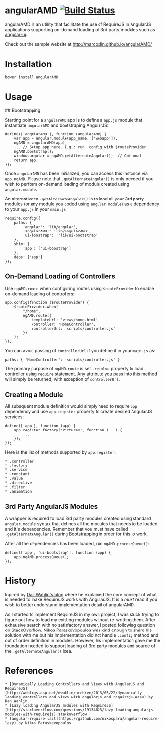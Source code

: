 angularAMD  [![Build Status](https://travis-ci.org/marcoslin/angularAMD.png)](https://travis-ci.org/marcoslin/angularAMD)
==========
angularAMD is an utility that facilitate the use of RequireJS in AngularJS applications supporting on-demand loading
of 3rd party modules such as [angular-ui](git@github.com:marcoslin/bower-angularAMD.git).

Check out the sample website at http://marcoslin.github.io/angularAMD/

Installation
==========
    bower install angularAMD

Usage
==========

## Bootstrapping

Starting point for a `angularAMD` app is to define a `app.js` module that instantiate `angularAMD`
and bootstraping AngularJS:

	define(['angularAMD'], function (angularAMD) {
	    var app = angular.module(app_name, ['webapp']),
		ngAMD = angularAMD(app);
	    ... // Setup app here. E.g.: run .config with $routeProvider
	    ngAMD.bootstrap();
	    window.angular = ngAMD.getAlternateAngular();  // Optional
	    return app;
	});

Once `angularAMD` has been initialized, you can access this instance via `app.ngAMD`.  Please note that
`.getAlternateAngular()` is only needed if you wish to perform on-demand loading of  module created using
`angular.module`.

An alternative to `.getAlternateAngular()` is to load all your 3rd party modules (or any module you coded
using `angular.module`) as a dependency to your `app.js` in your `main.js`:

	require.config({
		paths: {
			'angular': 'lib/angular',
			'angularAMD': 'lib/angularAMD',
			'ui-boostrap': ''lib/ui-bootstrap'
		},
		shim: {
			'app': ['ui-boostrap']
		},
		deps: ['app']
	});


## On-Demand Loading of Controllers

Use `ngAMD.route` when configuring routes using `$routeProvider` to enable on-demand loading of controllers:

    app.config(function ($routeProvider) {
        $routeProvider.when(
            "/home",
            ngAMD.route({
                templateUrl: 'views/home.html',
                controller: 'HomeController',
                controllerUrl: 'scripts/controller.js'
            })
        );
    });

You can avoid passing of `controllerUrl` if you define it in your `main.js` as:

    paths: { 'HomeController': 'scripts/controller.js' }

The primary purpose of `ngAMD.route` is set `.resolve` property to load controller using `require` statement.
Any attribute you pass into this method will simply be returned, with exception of `controllerUrl`. 


## Creating a Module

All subsquent module definition would simply need to require `app` dependency and use `app.register` property to create
desired AngularJS services:

    define(['app'], function (app) {
        app.register.factory('Pictures', function (...) {
            ...
        });
    });

Here is the list of methods supported by `app.register`:

    * .controller
    * .factory
    * .service
    * .constant
    * .value
    * .directive
    * .filter
    * .animation


## 3rd Party AngularJS Modules

A wrapper is required to load 3rd party modules created using standard `angular.module` syntax that defines
all the modules that needs to be loaded and it's dependencies.  Remember that you must have called
`.getAlternateAngular()` during [Bootstrapping](#bootstrapping) in order for this to work.

After all the dependencies has been loaded, run `ngAMD.processQueue()`:

    define(['app', 'ui-bootstrap'], function (app) {
        app.ngAMD.processQueue();
    });


History
==========
Inpired by [Dan Wahlin's blog](http://weblogs.asp.net/dwahlin/archive/2013/05/22/dynamically-loading-controllers-and-views-with-angularjs-and-requirejs.aspx)
where he explained the core concept of what is needed to make RequireJS works with AngularJS.  It is a *must* read
if you wish to better understand implementation detail of angularAMD.

As I started to implement RequireJS in my own project, I was stuck trying to figure out how to load my existing modules
without re-writting them.  After exhausive search with no satisfactory answer, I posted following question on 
[StackOverflow](http://stackoverflow.com/questions/19134023/lazy-loading-angularjs-modules-with-requirejs).
[Nikos Paraskevopoulos](http://stackoverflow.com/users/2764255/nikos-paraskevopoulos) was kind enough to share his
solution with me but his implementation did not handle `.config` method and out of order definition in modules.
However, his implementation gave me the foundation needed to support loading of 3rd party modules and source
of the `.getAlternateAngular()` idea.

References
==========

    * [Dynamically Loading Controllers and Views with AngularJS and RequireJS](http://weblogs.asp.net/dwahlin/archive/2013/05/22/dynamically-loading-controllers-and-views-with-angularjs-and-requirejs.aspx) by Dan Wahlin
    * [Lazy loading AngularJS modules with RequireJS](http://stackoverflow.com/questions/19134023/lazy-loading-angularjs-modules-with-requirejs) stackoverflow
    * [angular-require-lazt](https://github.com/nikospara/angular-require-lazy) by Nikos Paraskevopoulos
